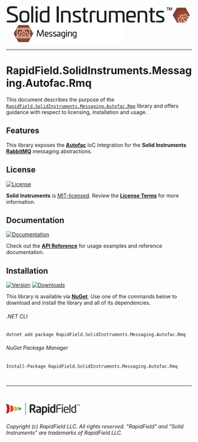 <!--
Copyright (c) RapidField LLC. Licensed under the MIT License. See LICENSE.txt in the project root for license information.
-->

[![Solid Instruments](../../SolidInstruments.Logo.Color.Transparent.500w.png)](../../README.md)
<br />&nbsp;&nbsp;&nbsp;&nbsp;
![Messaging](../../doc/images/Label.Messaging.300w.png)
- - -

# RapidField.SolidInstruments.Messaging.Autofac.Rmq

This document describes the purpose of the [`RapidField.SolidInstruments.Messaging.Autofac.Rmq`]() library and offers guidance with respect to licensing, installation and usage.

## Features

This library exposes the [**Autofac**](https://autofac.org/) IoC integration for the **Solid Instruments** [**RabbitMQ**](https://www.rabbitmq.com/) messaging abstractions.

## License

[![License](https://img.shields.io/github/license/rapidfield/solid-instruments?style=flat&color=lightseagreen&label=license&logo=open-access&logoColor=lightgrey)](../../LICENSE.txt)

**Solid Instruments** is [MIT-licensed](https://en.wikipedia.org/wiki/MIT_License). Review the [**License Terms**](../../LICENSE.txt) for more information.

## Documentation

[![Documentation](https://img.shields.io/badge/documentation-website-tan?style=flat&logo=buffer&logoColor=lightgrey)](https://www.solidinstruments.com/api/RapidField.SolidInstruments.Messaging.Autofac.Rmq.html)

Check out the [**API Reference**](https://www.solidinstruments.com/api/RapidField.SolidInstruments.Messaging.Autofac.Rmq.html) for usage examples and reference documentation.

## Installation

[![Version](https://img.shields.io/nuget/vpre/RapidField.SolidInstruments.Messaging.Autofac.Rmq?style=flat&color=blue&label=version&logo=nuget&logoColor=lightgrey)](https://www.nuget.org/packages/RapidField.SolidInstruments.Messaging.Autofac.Rmq)
[![Downloads](https://img.shields.io/nuget/dt/RapidField.SolidInstruments.Messaging.Autofac.Rmq?style=flat&color=blue&logo=nuget&logoColor=lightgrey)](https://www.nuget.org/packages/RapidField.SolidInstruments.Messaging.Autofac.Rmq)

This library is available via [**NuGet**](https://docs.microsoft.com/en-us/nuget/quickstart/install-and-use-a-package-in-visual-studio). Use one of the commands below to download and install the library and all of its dependencies.

###### .NET CLI

```shell
dotnet add package RapidField.SolidInstruments.Messaging.Autofac.Rmq
```

###### NuGet Package Manager

```shell
Install-Package RapidField.SolidInstruments.Messaging.Autofac.Rmq
```

<br />

- - -

<br />

[![RapidField](../../RapidField.Logo.Color.Black.Transparent.200w.png)](https://www.rapidfield.com)

###### Copyright (c) RapidField LLC. All rights reserved. "RapidField" and "Solid Instruments" are trademarks of RapidField LLC.